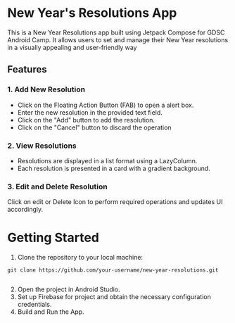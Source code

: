 # New Year's Resolutions App

This is a New Year Resolutions app built using Jetpack Compose for GDSC Android Camp. It allows users to set and manage their New Year resolutions in a visually appealing and user-friendly way

## Features
### 1. Add New Resolution
* Click on the Floating Action Button (FAB) to open a alert box.
* Enter the new resolution in the provided text field.
* Click on the "Add" button to add the resolution.
* Click on the "Cancel" button to discard the operation
  
### 2. View Resolutions
* Resolutions are displayed in a list format using a LazyColumn.
* Each resolution is presented in a card with a gradient background.

### 3. Edit and Delete Resolution
Click on edit or Delete Icon to perform required operations and updates UI accordingly.


# Getting Started

1. Clone the repository to your local machine:
```
git clone https://github.com/your-username/new-year-resolutions.git


```
2. Open the project in Android Studio.<br>
3. Set up Firebase for project and obtain the necessary configuration credentials.<br>
4. Build and Run the App.

  

